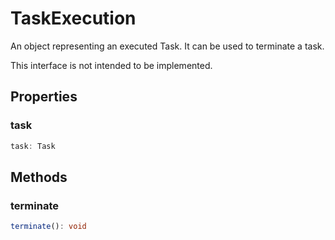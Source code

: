 # TaskExecution

An object representing an executed Task. It can be used to terminate a task.

This interface is not intended to be implemented.

## Properties

### task

```typescript
task: Task
```

## Methods

### terminate

```typescript
terminate(): void
```

[Task]: Task.md
